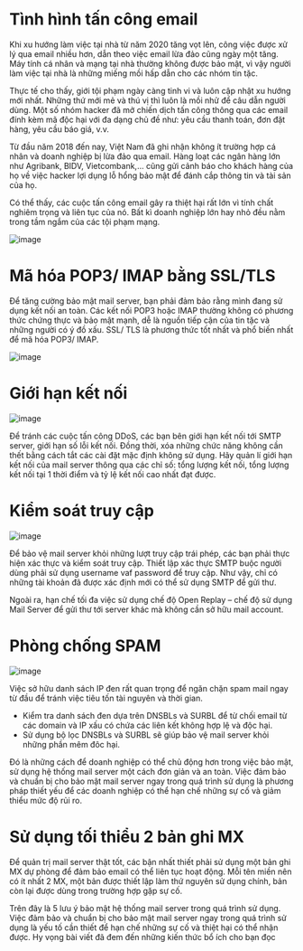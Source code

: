 # Tình hình tấn công email

Khi xu hướng làm việc tại nhà từ năm 2020 tăng vọt lên, công việc được xử lý qua email nhiều hơn, dẫn theo việc email lừa đảo cũng ngày một tăng. Máy tính cá nhân và mạng tại nhà thường không được bảo mật, vì vậy người làm việc tại nhà là những miếng mồi hấp dẫn cho các nhóm tin tặc.

Thực tế cho thấy, giới tội phạm ngày càng tinh vi và luôn cập nhật xu hướng mới nhất. Những thứ mới mẻ và thú vị thì luôn là mồi nhử để câu dẫn người dùng. Một số nhóm hacker đã mở chiến dịch tấn công thông qua các email đính kèm mã độc hại với đa dạng chủ đề như: yêu cầu thanh toán, đơn đặt hàng, yêu cầu báo giá, v.v.

Từ đầu năm 2018 đến nay, Việt Nam đã ghi nhận không ít trường hợp cá nhân và doanh nghiệp bị lừa đảo qua email. Hàng loạt các ngân hàng lớn như Agribank, BIDV, Vietcombank,... cũng gửi cảnh báo cho khách hàng của họ về việc hacker lợi dụng lỗ hổng bảo mật để đánh cắp thông tin và tài sản của họ.

Có thể thấy, các cuộc tấn công email gây ra thiệt hại rất lớn vì tính chất nghiêm trọng và liên tục của nó. Bất kì doanh nghiệp lớn hay nhỏ đều nằm trong tầm ngắm của các tội phạm mạng.

![image](https://user-images.githubusercontent.com/111721629/192683407-de032454-b261-4e10-a0f7-baa8d913a6bc.png)

# Mã hóa POP3/ IMAP bằng SSL/TLS

Để tăng cường bảo mật mail server, bạn phải đảm bảo rằng mình đang sử dụng kết nối an toàn. Các kết nối POP3 hoặc IMAP thường không có phương thức chứng thực và bảo mật mạnh, dễ là nguồn tiếp cận của tin tặc và những người có ý đồ xấu. SSL/ TLS là phương thức tốt nhất và phổ biến nhất để mã hóa POP3/ IMAP.

![image](https://user-images.githubusercontent.com/111721629/192689571-5aa94859-caf2-4bac-814d-ae69ef14c326.png)

# Giới hạn kết nối 

![image](https://user-images.githubusercontent.com/111721629/192689657-e5648afe-ebae-477b-a678-e624c1735e5f.png)

Để tránh các cuộc tấn công DDoS, các bạn bên giới hạn kết nối tới SMTP server, giới hạn số lỗi kết nối. Đồng thời, xóa những chức năng không cần thết bằng cách tắt các cài đặt mặc định không sử dụng. Hãy quản lí giới hạn kết nối của mail server thông qua các chỉ số: tổng lượng kết nối, tổng lượng kết nối tại 1 thời điểm và tỷ lệ kết nối cao nhất đạt được.

# Kiểm soát truy cập 

![image](https://user-images.githubusercontent.com/111721629/192689744-2217b9b3-7d0d-4dab-b5bd-cb6b3072c334.png)


Để bảo vệ mail server khỏi những lượt truy cập trái phép, các bạn phải thực hiện xác thực và kiểm soát truy cập. Thiết lập xác thực SMTP buộc người dùng phải sử dụng username vaf password để truy cập. Như vậy, chỉ có những tài khoản đã được xác định mới có thể sử dụng SMTP để gửi thư.

Ngoài ra, hạn chế tối đa việc sử dụng chế độ Open Replay – chế độ sử dụng Mail Server để gửi thư tới server khác mà không cần sở hữu mail account. 

# Phòng chống SPAM

![image](https://user-images.githubusercontent.com/111721629/192690021-c38a14c2-1b00-4c7f-9301-014c83c2320c.png)

Việc sở hữu danh sách IP đen rất quan trọng để ngăn chặn spam mail ngay từ đầu để tránh việc tiêu tốn tài nguyên và thời gian.

- Kiểm tra danh sách đen dựa trên DNSBLs và SURBL để từ chối email từ các domain và IP xấu có chứa các liên kết không hợp lệ và độc hại.
- Sử dụng bộ lọc DNSBLs và SURBL sẽ giúp bảo vệ mail server khỏi những phần mêm đôc hại.

Đó là những cách để doanh nghiệp có thể chủ động hơn trong việc bảo mật, sử dụng hệ thống mail server một cách đơn giản và an toàn. Việc đảm bảo và chuẩn bị cho bảo mật mail server ngay trong quá trình sử dụng là phương pháp thiết yếu để các doanh nghiệp có thể hạn chế những sự cố và giảm thiểu mức độ rủi ro. 

# Sử dụng tối thiểu 2 bản ghi MX

Để quản trị mail server thật tốt, các bận nhất thiết phải sử dụng một bản ghi MX dự phòng để đảm bảo email có thể liên tục hoạt động. Mỗi tên miền nên có ít nhất 2 MX, một bản được thiết lập làm thứ nguyên sử dụng chính, bản còn lại được dùng trong trường hợp gặp sự cố.

Trên đây là 5 lưu ý bảo mật hệ thống mail server trong quá trình sử dụng. Việc đảm bảo và chuẩn bị cho bảo mật mail server ngay  trong quá trình sử dụng là yếu tố cần thiết để hạn chế những sự cố và thiệt hại có thể nhận được. Hy vọng bài viết đã đem đến những kiến thức bổ ích cho bạn đọc
